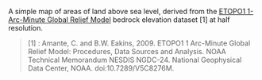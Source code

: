 A simple map of areas of land above sea level, derived from the [ETOPO1 1-Arc-Minute Global Relief Model](http://www.ngdc.noaa.gov/mgg/global/global.html) bedrock elevation dataset [1] at half resolution.

>[1] : Amante, C. and B.W. Eakins, 2009. ETOPO1 1 Arc-Minute Global Relief Model:
Procedures, Data Sources and Analysis. NOAA Technical Memorandum NESDIS NGDC-24.
National Geophysical Data Center, NOAA. doi:10.7289/V5C8276M.
